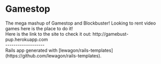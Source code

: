 <h1>Gamestop</h1>
The mega mashup of Gamestop and Blockbuster! Looking to rent video games here is the place to do it! <br>
Here is the link to the site to check it out: http://gamebust-pup.herokuapp.com <br>
------------------- <br> 
Rails app generated with [lewagon/rails-templates](https://github.com/lewagon/rails-templates). <br>
